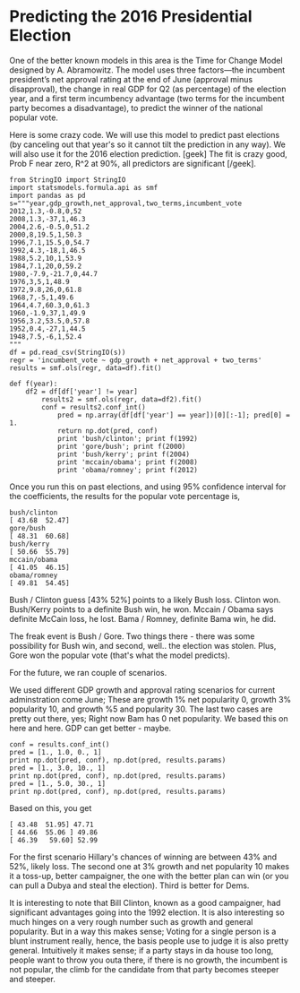 # Predicting the 2016 Presidential Election

One of the better known models in this area is the Time for Change
Model designed by A. Abramowitz. The model uses three factors—the
incumbent president’s net approval rating at the end of June (approval
minus disapproval), the change in real GDP for Q2 (as percentage) of
the election year, and a first term incumbency advantage (two terms
for the incumbent party becomes a disadvantage), to predict the winner
of the national popular vote.

Here is some crazy code. We will use this model to predict past
elections (by canceling out that year's so it cannot tilt the
prediction in any way). We will also use it for the 2016 election
prediction. [geek] The fit is crazy good, Prob F near zero, R^2 at
90%, all predictors are significant [/geek].

```
from StringIO import StringIO
import statsmodels.formula.api as smf
import pandas as pd
s="""year,gdp_growth,net_approval,two_terms,incumbent_vote
2012,1.3,-0.8,0,52
2008,1.3,-37,1,46.3
2004,2.6,-0.5,0,51.2
2000,8,19.5,1,50.3
1996,7.1,15.5,0,54.7
1992,4.3,-18,1,46.5
1988,5.2,10,1,53.9
1984,7.1,20,0,59.2
1980,-7.9,-21.7,0,44.7
1976,3,5,1,48.9
1972,9.8,26,0,61.8
1968,7,-5,1,49.6
1964,4.7,60.3,0,61.3
1960,-1.9,37,1,49.9
1956,3.2,53.5,0,57.8
1952,0.4,-27,1,44.5
1948,7.5,-6,1,52.4
"""
df = pd.read_csv(StringIO(s))
regr = 'incumbent_vote ~ gdp_growth + net_approval + two_terms'
results = smf.ols(regr, data=df).fit()

def f(year):
    df2 = df[df['year'] != year]
        results2 = smf.ols(regr, data=df2).fit()
	    conf = results2.conf_int()
	        pred = np.array(df[df['year'] == year])[0][:-1]; pred[0] = 1.
		    return np.dot(pred, conf)
		    print 'bush/clinton'; print f(1992)
		    print 'gore/bush'; print f(2000)
		    print 'bush/kerry'; print f(2004)
		    print 'mccain/obama'; print f(2008)
		    print 'obama/romney'; print f(2012)
```

Once you run this on past elections, and using 95% confidence interval
for the coefficients, the results for the popular vote percentage is,

```
bush/clinton
[ 43.68  52.47]
gore/bush
[ 48.31  60.68]
bush/kerry
[ 50.66  55.79]
mccain/obama
[ 41.05  46.15]
obama/romney
[ 49.81  54.45]
```

Bush / Clinton guess [43% 52%] points to a likely Bush loss. Clinton
won. Bush/Kerry points to a definite Bush win, he won. Mccain / Obama
says definite McCain loss, he lost. Bama / Romney, definite Bama win,
he did.

The freak event is Bush / Gore. Two things there - there was some
possibility for Bush win, and second, well.. the election was
stolen. Plus, Gore won the popular vote (that's what the model
predicts).

For the future, we ran couple of scenarios.

We used different GDP growth and approval rating scenarios for current
adminstration come June; These are growth 1% net popularity 0, growth
3% popularity 10, and growth %5 and popularity 30. The last two cases
are pretty out there, yes; Right now Bam has 0 net popularity. We
based this on here and here. GDP can get better - maybe.

```
conf = results.conf_int()
pred = [1., 1.0, 0., 1]
print np.dot(pred, conf), np.dot(pred, results.params)
pred = [1., 3.0, 10., 1]
print np.dot(pred, conf), np.dot(pred, results.params)
pred = [1., 5.0, 30., 1]
print np.dot(pred, conf), np.dot(pred, results.params)
```

Based on this, you get

```
[ 43.48  51.95] 47.71
[ 44.66  55.06 ] 49.86
[ 46.39   59.60] 52.99
```

For the first scenario Hillary's chances of winning are between 43%
and 52%, likely loss. The second one at 3% growth and net popularity
10 makes it a toss-up, better campaigner, the one with the better plan
can win (or you can pull a Dubya and steal the election). Third is
better for Dems.

It is interesting to note that Bill Clinton, known as a good
campaigner, had significant advantages going into the 1992
election. It is also interesting so much hinges on a very rough number
such as growth and general popularity. But in a way this makes sense;
Voting for a single person is a blunt instrument really, hence, the
basis people use to judge it is also pretty general. Intuitively it
makes sense; if a party stays in da house too long, people want to
throw you outa there, if there is no growth, the incumbent is not
popular, the climb for the candidate from that party becomes steeper
and steeper.
